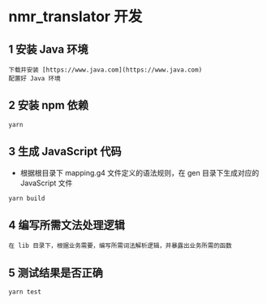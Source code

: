 # nmr_translator 开发

## 1 安装 Java 环境

```
下载并安装 [https://www.java.com](https://www.java.com)
配置好 Java 环境
```

## 2 安装 npm 依赖

```
yarn
```

## 3 生成 JavaScript 代码

- 根据根目录下 mapping.g4 文件定义的语法规则，在 gen 目录下生成对应的 JavaScript 文件
```
yarn build
```

## 4 编写所需文法处理逻辑

```
在 lib 目录下，根据业务需要，编写所需词法解析逻辑，并暴露出业务所需的函数
```

## 5 测试结果是否正确

```
yarn test
```